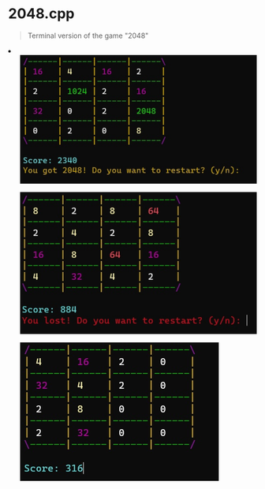 # 2048.cpp
>Terminal version of the game "2048"

<div display="flex">
  <li>
    <ul><img src="images/gameplay.jpg"></ul>
    <ul><img src="images/won.jpg"></ul>
    <ul><img src="images/lost.jpg"></ul>
  </li>
</div>

